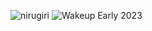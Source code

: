 ![nirugiri](https://img.shields.io/static/v1?label=nirugiri&message=1298211&color=ff69b4)
![Wakeup Early 2023](https://img.shields.io/badge/Wakeup_Early_2023-19/21-blue)
